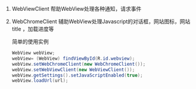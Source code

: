1. WebViewClient 帮助WebView处理各种通知，请求事件

2. WebChromeClient 辅助WebView处理Javascript的对话框，网站图标，网站title ，加载进度等

   简单的使用实例

   ```java
   WebView webView;
   webView= (WebView) findViewById(R.id.webview);
   webView.setWebChromeClient(new WebChromeClient());
   webView.setWebViewClient(new WebViewClient());
   webView.getSettings().setJavaScriptEnabled(true);
   webView.loadUrl(url);
   ```

   ​

